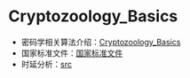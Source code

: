 # Cryptozoology_Basics
- 密码学相关算法介绍：[Cryptozoology_Basics](Cryptozoology_Basics.md)
- 国家标准文件：[国家标准文件](国家标准文件.md)
- 时延分析：[src](/src)
